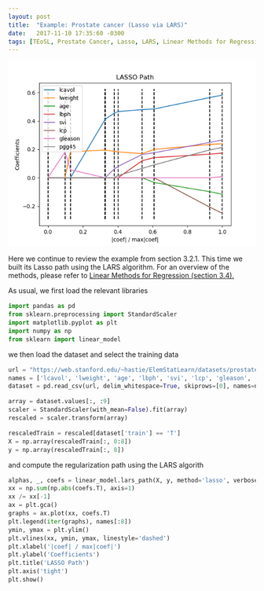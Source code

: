 ```yaml
---
layout: post
title:  "Example: Prostate cancer (Lasso via LARS)"
date:   2017-11-10 17:35:60 -0300
tags: [TEoSL, Prostate Cancer, Lasso, LARS, Linear Methods for Regression, Python, Scikit-Learn]
---
```


![lassoLars](/images/lassoLars.png)

Here we continue to review the example from section 3.2.1. This time we built its Lasso path using the LARS algorithm. For an overview of the methods, please refer to [Linear Methods for Regression (section 3.4).](https://github.com/jccjgit/notes-TEoSL/blob/master/linear-methods-for-regression/paper.pdf)

As usual, we first load the relevant libraries

```python
import pandas as pd
from sklearn.preprocessing import StandardScaler
import matplotlib.pyplot as plt
import numpy as np
from sklearn import linear_model
```
we then load the dataset and select the training data

```python
url = "https://web.stanford.edu/~hastie/ElemStatLearn/datasets/prostate.data"
names = ['lcavol', 'lweight', 'age', 'lbph', 'svi', 'lcp', 'gleason', 'pgg45', 'lpsa', 'train']
dataset = pd.read_csv(url, delim_whitespace=True, skiprows=[0], names=names)
```

```python
array = dataset.values[:, :9]
scaler = StandardScaler(with_mean=False).fit(array)
rescaled = scaler.transform(array)
```

```python
rescaledTrain = rescaled[dataset['train'] == 'T']
X = np.array(rescaledTrain[:, 0:8])
y = np.array(rescaledTrain[:, 8])
```

and compute the regularization path using the LARS algorith

```python
alphas, _, coefs = linear_model.lars_path(X, y, method='lasso', verbose=True)
xx = np.sum(np.abs(coefs.T), axis=1)
xx /= xx[-1]
ax = plt.gca()
graphs = ax.plot(xx, coefs.T)
plt.legend(iter(graphs), names[:8])
ymin, ymax = plt.ylim()
plt.vlines(xx, ymin, ymax, linestyle='dashed')
plt.xlabel('|coef| / max|coef|')
plt.ylabel('Coefficients')
plt.title('LASSO Path')
plt.axis('tight')
plt.show()
```

